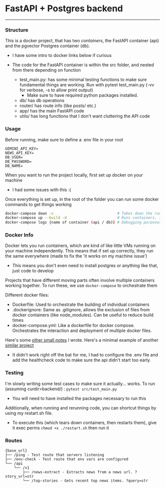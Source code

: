 # FastAPI + Postgres backend

---

### Structure

This is a docker project, that has two _containers_, the FastAPI container (api) and the pgvector Postgres container (db).

- I have some intro to docker links below if curious

- The code for the FastAPI container is within the src folder, and nested from there depending on function
  - test_main.py: has some minimal testing functions to make sure fundamental things are working. Run with pytest test_main.py (-vv for verbose, -s to allow print output)
    - Make sure to have required python packages installed.
  - db/ has db operations
  - router/ has route info (like posts/ etc.)
  - app/ has the main FastAPI code
  - utils/ has long functions that I don't want cluttering the API code

### Usage

Before running, make sure to define a .env file in your root

```
GEMINI_API_KEY=
NEWS_API_KEY=
DB_USER=
DB_PASSWORD=
DB_NAME=
```

When you want to run the project locally, first set up docker on your machine

- I had some issues with this :(

Once everything is set up, in the root of the folder you can run some docker commands to get things working

```bash
docker-compose down -v                             # Takes down the running containers (allowing refreshing)
docker-compose up --build -d                       # Runs containers, initializing them
docker-compose logs {name of container (api / db)} # Debugging purposes
```

### Docker Info

Docker lets you run containers, which are kind of like little VMs running on your machine independently. This means that if set up correctly, they run the same everywhere (made to fix the 'it works on my machine issue')

- This means you don't even need to install postgres or anything like that, just code to develop

Projects that have different moving parts often involve multiple containers working together. To run these, we use `docker-compose` to orchestrate them

Different docker files:

- Dockerfile: Used to orchestrate the building of individual containers
- .dockerignore: Same as .gitignore, allows the exclusion of files from docker containers (like node_modules). Can be useful to reduce build times
- docker-compose.yml: Like a dockerfile for docker compose. Orchestrates the interaction and deployment of multiple docker files.

Here's some [other small notes](https://dtyner-vault.vercel.app/Coding/Docker) I wrote.
Here's a minimal example of another [similar project](https://github.com/Paul-Williamson-90/postgres_fastapi_template/tree/master)

- It didn't work right off the bat for me, I had to configure the .env file and add the healthcheck code to make sure the api didn't start too early.

### Testing

I'm slowly writing some test cases to make sure it actually... works.
To run (assuming curdir=backend/) : `pytest src/test_main.py`

- You will need to have installed the packages necessary to run this

Additionally, when running and rerunning code, you can shortcut things by using my restart.sh file.

- To execute this (which tears down containers, then restarts them), give it exec perms `chmod +x ./restart.sh` then run it

### Routes

```
{base_url}
├── /ping - Test route that servers listening
├── /env-check - Test route that env vars are configured
└── /api
    └── /v1
        ├── /news-extract - Extracts news from a news url. ?story_url=str
        └── /top-stories - Gets recent top news items. ?query=str
```
